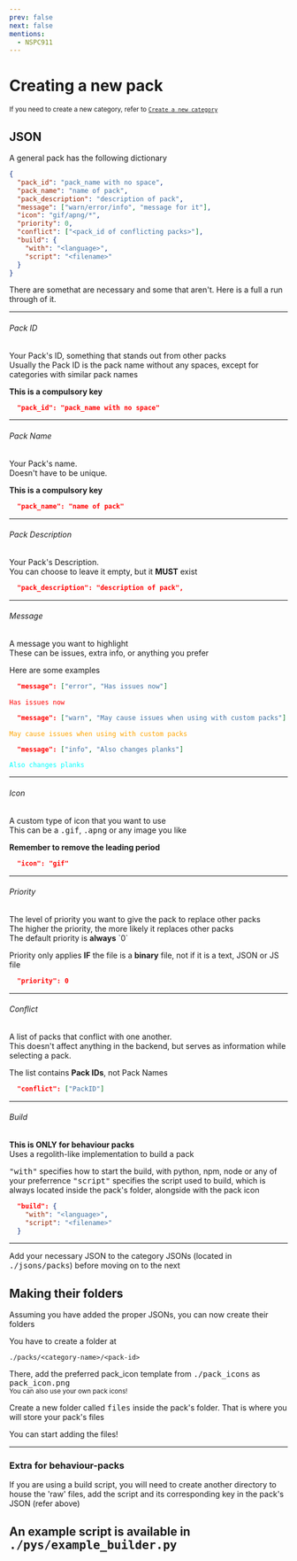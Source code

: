 ```yaml
---
prev: false
next: false
mentions:
  - NSPC911
---
```


# Creating a new pack
<sub>If you need to create a new category, refer to [`Create a new category`](new-category)</sub>

## JSON
A general pack has the following dictionary

```json
{
  "pack_id": "pack_name with no space",
  "pack_name": "name of pack",
  "pack_description": "description of pack",
  "message": ["warn/error/info", "message for it"],
  "icon": "gif/apng/*",
  "priority": 0,
  "conflict": ["<pack_id of conflicting packs>"],
  "build": {
    "with": "<language>",
    "script": "<filename>"
  }
}
```
There are somethat are necessary and some that aren't. Here is a full a run through of it.

---
<h6>Pack ID</h6>
Your Pack's ID, something that stands out from other packs<br>
Usually the Pack ID is the pack name without any spaces, except for categories with similar pack names

**This is a compulsory key**
```json
  "pack_id": "pack_name with no space"
```
---
<h6>Pack Name</h6>
Your Pack's name.<br>
Doesn't have to be unique.

**This is a compulsory key**
```json
  "pack_name": "name of pack"
```
---

<h6>Pack Description</h6>
Your Pack's Description.<br>
You can choose to leave it empty, but it <strong>MUST</strong> exist

```json
  "pack_description": "description of pack",
```
---
<h6>Message</h6>
A message you want to highlight<br>
These can be issues, extra info, or anything you prefer

Here are some examples

```json
  "message": ["error", "Has issues now"]
```
<pre class="unnecessary-codeblock"><code style="color: red">Has issues now</code></pre>
```json
  "message": ["warn", "May cause issues when using with custom packs"]
```
<pre class="unnecessary-codeblock"><code style="color: orange">May cause issues when using with custom packs</code></pre>
```json
  "message": ["info", "Also changes planks"]
```
<pre class="unnecessary-codeblock"><code style="color: cyan">Also changes planks</code></pre>
---
<h6>Icon</h6>
A custom type of icon that you want to use<br>
This can be a <kbd>.gif</kbd>, <kbd>.apng</kbd> or any image you like

**Remember to remove the leading period**
```json
  "icon": "gif"
```
---
<h6>Priority</h6>
The level of priority you want to give the pack to replace other packs<br>
The higher the priority, the more likely it replaces other packs<br>
The default priority is <strong>always</strong> `0`

Priority only applies <strong>IF</strong> the file is a <strong>binary</strong> file, not if it is a text, JSON or JS file
```json
  "priority": 0
```
---
<h6>Conflict</h6>
A list of packs that conflict with one another.<br>
This doesn't affect anything in the backend, but serves as information while selecting a pack.

The list contains <strong>Pack IDs</strong>, not Pack Names
```json
  "conflict": ["PackID"]
```
---
<h6>Build</h6>
<strong>This is ONLY for behaviour packs</strong><br>
Uses a regolith-like implementation to build a pack

<kbd>"with"</kbd> specifies how to start the build, with python, npm, node or any of your preferrence
<kbd>"script"</kbd> specifies the script used to build, which is always located inside the pack's folder, alongside with the pack icon
```json
  "build": {
    "with": "<language>",
    "script": "<filename>"
  }
```
---
Add your necessary JSON to the category JSONs (located in <kbd>./jsons/packs</kbd>) before moving on to the next

## Making their folders

Assuming you have added the proper JSONs, you can now create their folders

You have to create a folder at
```shell
./packs/<category-name>/<pack-id>
```
There, add the preferred pack_icon template from <kbd>./pack_icons</kbd> as <kbd>pack_icon.png</kbd><br>
<sub>You can also use your own pack icons!</sub>

Create a new folder called <kbd>files</kbd> inside the pack's folder. That is where you will store your pack's files

You can start adding the files!

---
### Extra for behaviour-packs

If you are using a build script, you will need to create another directory to house the 'raw' files, add the script and its corresponding key in the pack's JSON (refer above)

An example script is available in <kbd>./pys/example_builder.py</kbd>
<Contributors/>
---
<div style="display: flex; justify-content: space-between; gap: 10px" >
  <div style="display: flex; flex-direction: column; gap: 10px; flex: 1;">
    <PageButton direction="prev" link="../new/new-compatibility" desc="Previous page" title="Creating a new Compatibility" />
    <PageButton direction="prev" link="../new/new-category" desc="Previous page" title="Creating a new Category" />
  </div>
  <div style="display: flex; flex-direction: column; gap: 10px; flex: 1; align-items: flex-end;">
    <PageButton direction="next" link="../getting-started/afterwards" desc="Next page" title="Now what?" />
  </div>
</div>
